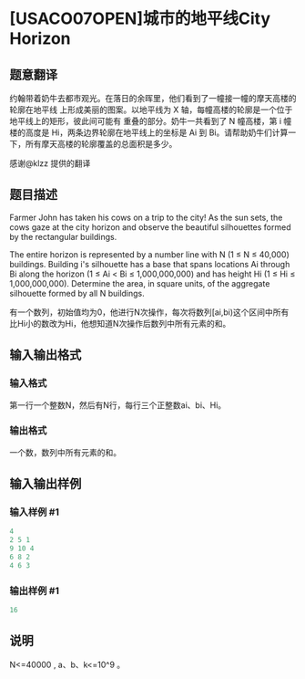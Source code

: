 # [USACO07OPEN]城市的地平线City Horizon

## 题意翻译

约翰带着奶牛去都市观光。在落日的余晖里，他们看到了一幢接一幢的摩天高楼的轮廓在地平线 上形成美丽的图案。以地平线为 X 轴，每幢高楼的轮廓是一个位于地平线上的矩形，彼此间可能有 重叠的部分。奶牛一共看到了 N 幢高楼，第 i 幢楼的高度是 Hi，两条边界轮廓在地平线上的坐标是 Ai 到 Bi。请帮助奶牛们计算一下，所有摩天高楼的轮廓覆盖的总面积是多少。

感谢@klzz 提供的翻译

## 题目描述

Farmer John has taken his cows on a trip to the city! As the sun sets, the cows gaze at the city horizon and observe the beautiful silhouettes formed by the rectangular buildings.

The entire horizon is represented by a number line with N (1 ≤ N ≤ 40,000) buildings. Building i's silhouette has a base that spans locations Ai through Bi along the horizon (1 ≤ Ai < Bi ≤ 1,000,000,000) and has height Hi (1 ≤ Hi ≤ 1,000,000,000). Determine the area, in square units, of the aggregate silhouette formed by all N buildings.

有一个数列，初始值均为0，他进行N次操作，每次将数列[ai,bi)这个区间中所有比Hi小的数改为Hi，他想知道N次操作后数列中所有元素的和。

## 输入输出格式

### 输入格式

第一行一个整数N，然后有N行，每行三个正整数ai、bi、Hi。

### 输出格式

一个数，数列中所有元素的和。

## 输入输出样例

### 输入样例 #1

```cpp
4
2 5 1
9 10 4
6 8 2
4 6 3
```


### 输出样例 #1

```cpp
16
```


## 说明

N<=40000 , a、b、k<=10^9 。

